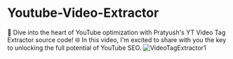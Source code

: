 # Youtube-Video-Extractor
🚀 Dive into the heart of YouTube optimization with Pratyush's YT Video Tag Extractor source code! 🌐 In this video, I'm excited to share with you the key to unlocking the full potential of YouTube SEO.
![VideoTagExtractor1](https://github.com/pratyushxr/Youtube-Video-Extractor/assets/113253685/3ab2e0e8-04cb-4d2c-ac00-5e66cb27e317)
